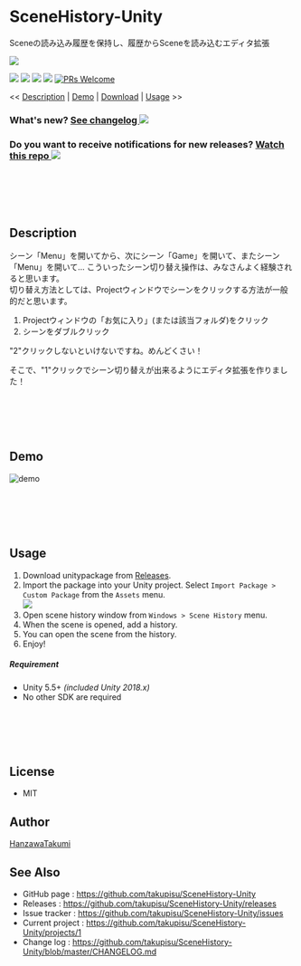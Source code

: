 SceneHistory-Unity
===

Sceneの読み込み履歴を保持し、履歴からSceneを読み込むエディタ拡張

![](https://user-images.githubusercontent.com/12690315/46995890-a0807a80-d155-11e8-81fc-4f15dfd3b52d.png)

[![](https://img.shields.io/github/release/takupisu/SceneHistory-Unity.svg?label=latest%20version)](https://github.com/takupisu/SceneHistory-Unity/releases)
[![](https://img.shields.io/github/release-date/takupisu/SceneHistory-Unity.svg)](https://github.com/takupisu/SceneHistory-Unity/releases)
![](https://img.shields.io/badge/unity-5.5%2B-green.svg)
[![](https://img.shields.io/github/license/takupisu/SceneHistory-Unity.svg)](https://github.com/takupisu/SceneHistory-Unity/blob/master/LICENSE.txt)
[![PRs Welcome](https://img.shields.io/badge/PRs-welcome-orange.svg)](http://makeapullrequest.com)

<< [Description](#Description) | [Demo](#demo) | [Download](https://github.com/takupisu/SceneHistory-Unity/releases) | [Usage](#usage) >>

### What's new? [See changelog ![](https://img.shields.io/github/release-date/takupisu/SceneHistory-Unity.svg?label=last%20updated)](https://github.com/takupisu/SceneHistory-Unity/blob/develop/CHANGELOG.md)
### Do you want to receive notifications for new releases? [Watch this repo ![](https://img.shields.io/github/watchers/takupisu/SceneHistory-Unity.svg?style=social&label=Watch)](https://github.com/takupisu/SceneHistory-Unity/subscription)



<br><br><br><br>
## Description

シーン「Menu」を開いてから、次にシーン「Game」を開いて、またシーン「Menu」を開いて...
こういったシーン切り替え操作は、みなさんよく経験されると思います。  
切り替え方法としては、Projectウィンドウでシーンをクリックする方法が一般的だと思います。
1. Projectウィンドウの「お気に入り」(または該当フォルダ)をクリック
2. シーンをダブルクリック

"2"クリックしないといけないですね。めんどくさい！

そこで、"1"クリックでシーン切り替えが出来るようにエディタ拡張を作りました！



<br><br><br><br>
## Demo

![demo](https://user-images.githubusercontent.com/12690315/46993952-116f6480-d14d-11e8-8fba-885fd0bc5261.gif "Demo")



<br><br><br><br>
## Usage

1. Download unitypackage from [Releases](https://github.com/takupisu/SceneHistory-Unity/releases).
2. Import the package into your Unity project. Select `Import Package > Custom Package` from the `Assets` menu.  
![](https://user-images.githubusercontent.com/12690315/46570979-edbb5a00-c9a7-11e8-845d-c5ee279effec.png)
3. Open scene history window from `Windows > Scene History` menu.
4. When the scene is opened, add a history.
5. You can open the scene from the history.
6. Enjoy!


##### Requirement

* Unity 5.5+ *(included Unity 2018.x)*
* No other SDK are required



<br><br><br><br>
## License

* MIT



## Author

[HanzawaTakumi](https://github.com/takupisu)



## See Also

* GitHub page : https://github.com/takupisu/SceneHistory-Unity
* Releases : https://github.com/takupisu/SceneHistory-Unity/releases
* Issue tracker : https://github.com/takupisu/SceneHistory-Unity/issues
* Current project : https://github.com/takupisu/SceneHistory-Unity/projects/1
* Change log : https://github.com/takupisu/SceneHistory-Unity/blob/master/CHANGELOG.md
